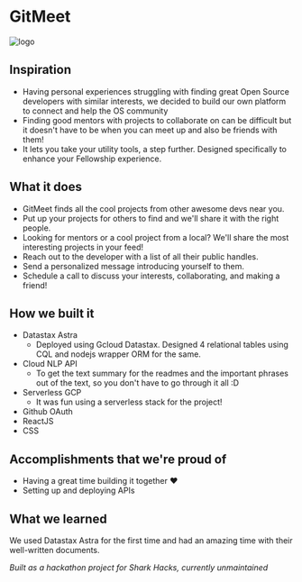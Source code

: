 # GitMeet

![logo](https://user-images.githubusercontent.com/48270786/101284699-60822300-3807-11eb-9170-f5649f1efdd1.png)

## Inspiration

- Having personal experiences struggling with finding great Open Source developers with similar interests, we decided to build our own platform to connect and help the OS community
- Finding good mentors with projects to collaborate on can be difficult but it doesn't have to be when you can meet up and also be friends with them!
- It lets you take your utility tools, a step further. Designed specifically to enhance your Fellowship experience.

## What it does

- GitMeet finds all the cool projects from other awesome devs near you.
- Put up your projects for others to find and we'll share it with the right people.
- Looking for mentors or a cool project from a local? We'll share the most interesting projects in your feed!
- Reach out to the developer with a list of all their public handles.
- Send a personalized message introducing yourself to them.
- Schedule a call to discuss your interests, collaborating, and making a friend!

## How we built it

- Datastax Astra
  - Deployed using Gcloud Datastax. Designed 4 relational tables using CQL and nodejs wrapper ORM for the same.
- Cloud NLP API
  - To get the text summary for the readmes and the important phrases out of the text, so you don't have to go through it all :D
- Serverless GCP
  - It was fun using a serverless stack for the project!
- Github OAuth
- ReactJS
- CSS

## Accomplishments that we're proud of

- Having a great time building it together ❤
- Setting up and deploying APIs

## What we learned

We used Datastax Astra for the first time and had an amazing time with their well-written documents. 

*Built as a hackathon project for Shark Hacks, currently unmaintained*
